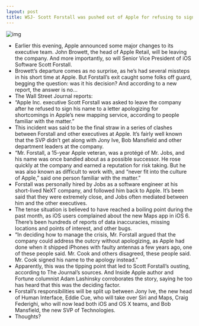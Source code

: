 ```yaml
---
layout: post
title: WSJ- Scott Forstall was pushed out of Apple for refusing to sign Maps apology
---
```

![img](http://media.idownloadblog.com/wp-content/uploads/2012/10/forstall-maps.jpg)
* Earlier this evening, Apple announced some major changes to its executive team. John Browett, the head of Apple Retail, will be leaving the company. And more importantly, so will Senior Vice President of iOS Software Scott Forstall.
* Browett’s departure comes as no surprise, as he’s had several missteps in his short time at Apple. But Forstall’s exit caught some folks off guard, begging the question: was it his decision? And according to a new report, the answer is no…
* The Wall Street Journal reports:
* “Apple Inc. executive Scott Forstall was asked to leave the company after he refused to sign his name to a letter apologizing for shortcomings in Apple’s new mapping service, according to people familiar with the matter.”
* This incident was said to be the final straw in a series of clashes between Forstall and other executives at Apple. It’s fairly well known that the SVP didn’t get along with Jony Ive, Bob Mansfield and other department leaders at the company.
* “Mr. Forstall, a 15-year Apple veteran, was a protégé of Mr. Jobs, and his name was once bandied about as a possible successor. He rose quickly at the company and earned a reputation for risk taking. But he was also known as difficult to work with, and “never fit into the culture of Apple,” said one person familiar with the matter.”
* Forstall was personally hired by Jobs as a software engineer at his short-lived NeXT company, and followed him back to Apple. It’s been said that they were extremely close, and Jobs often mediated between him and the other executives.
* The tense situation is believed to have reached a boiling point during the past month, as iOS users complained about the new Maps app in iOS 6. There’s been hundreds of reports of data inaccuracies, missing locations and points of interest, and other bugs.
* “In deciding how to manage the crisis, Mr. Forstall argued that the company could address the outcry without apologizing, as Apple had done when it shipped iPhones with faulty antennas a few years ago, one of these people said. Mr. Cook and others disagreed, these people said. Mr. Cook signed his name to the apology instead.”
* Apparently, this was the tipping point that led to Scott Forstall’s ousting, according to The Journal’s sources. And Inside Apple author and Fortune columnist Adam Lashinsky corroborates the story, saying he too has heard that this was the deciding factor.
* Forstall’s responsibilities will be split up between Jony Ive, the new head of Human Interface, Eddie Cue, who will take over Siri and Maps, Craig Federighi, who will now lead both iOS and OS X teams, and Bob Mansfield, the new SVP of Technologies.
* Thoughts?

